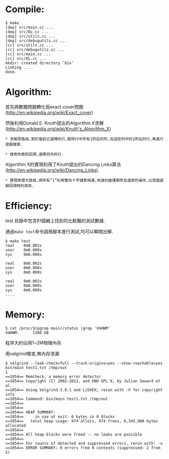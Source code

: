 Compile:
=======
	$ make
	[dep] src/main.cc ...
	[dep] src/DL.cc ...
	[dep] src/utils.cc ...
	[dep] src/debugutils.cc ...
	[cc] src/utils.cc ...
	[cc] src/debugutils.cc ...
	[cc] src/main.cc ...
	[cc] src/DL.cc ...
	mkdir: created directory ‘bin’
	Linking ...
	done.

Algorithm:
=========
首先將數獨問題轉化爲exact cover問題(http://en.wikipedia.org/wiki/Exact_cover)

然後利用Donald E. Knuth提出的Algorithm X求解(http://en.wikipedia.org/wiki/Knuth's_Algorithm_X)

	* 求解思路爲,對於當前已選擇的行,刪除行中所有1所在的列,及這些列中的1所在的行,再進行遞歸搜索.

	* 搜索失敗則回溯,選擇另外的行.

Algorithm X的實現利用了Knuth提出的Dancing Links算法(http://en.wikipedia.org/wiki/Dancing_Links).

	* 實現原理大致爲,將所有“1”利用雙向十字鏈表相連,快速的維護刪除及還原的操作,以保證遞歸回溯時的效率.


Efficiency:
=========
test 目錄中包含91個網上找到的比較難的測試數據.

通過`make test`命令調用腳本進行測試,均可以瞬間出解.

	$ make test
	real    0m0.002s
	user    0m0.000s
	sys     0m0.000s

	real    0m0.002s
	user    0m0.000s
	sys     0m0.000s

	real    0m0.002s
	user    0m0.000s
	sys     0m0.000s
	....


Memory:
======

	$ cat /proc/$(pgrep main)/status |grep 'VmHWM'
	VmHWM:      1380 kB

程序大約佔用1~2M物理內存.

用valgrind檢查,無內存泄漏

	$ valgrind --leak-check=full --track-origins=yes --show-reachable=yes bin/main test1.txt /tmp/out                                                                                                                                           1
	==1054== Memcheck, a memory error detector
	==1054== Copyright (C) 2002-2012, and GNU GPL'd, by Julian Seward et al.
	==1054== Using Valgrind-3.8.1 and LibVEX; rerun with -h for copyright info
	==1054== Command: bin/main test1.txt /tmp/out
	==1054==
	==1054==
	==1054== HEAP SUMMARY:
	==1054==     in use at exit: 0 bytes in 0 blocks
	==1054==   total heap usage: 974 allocs, 974 frees, 6,345,900 bytes allocated
	==1054==
	==1054== All heap blocks were freed -- no leaks are possible
	==1054==
	==1054== For counts of detected and suppressed errors, rerun with: -v
	==1054== ERROR SUMMARY: 0 errors from 0 contexts (suppressed: 2 from 2)
